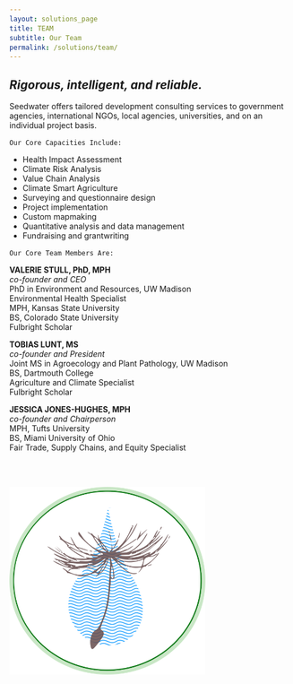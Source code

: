 ```yaml
---
layout: solutions_page
title: TEAM
subtitle: Our Team
permalink: /solutions/team/
---
```


*<h2>Rigorous, intelligent, and reliable.</h2>*

Seedwater offers tailored development consulting services to government agencies, international NGOs, local agencies, universities, and on an individual project basis. 

    Our Core Capacities Include:

<ul>
<li>Health Impact Assessment</li>
<li>Climate Risk Analysis</li>
<li>Value Chain Analysis</li>
<li>Climate Smart Agriculture</li>
<li>Surveying and questionnaire design</li>
<li>Project implementation</li>
<li>Custom mapmaking</li>
<li>Quantitative analysis and data management</li>
<li>Fundraising and grantwriting</li>
</ul>


    Our Core Team Members Are:

**VALERIE STULL, PhD, MPH**  
*co-founder and CEO*  
PhD in Environment and Resources, UW Madison  
Environmental Health Specialist  
MPH, Kansas State University  
BS, Colorado State University  
Fulbright Scholar  

**TOBIAS LUNT, MS**  
*co-founder and President*  
Joint MS in Agroecology and Plant Pathology, UW Madison  
BS, Dartmouth College  
Agriculture and Climate Specialist  
Fulbright Scholar  

**JESSICA JONES-HUGHES, MPH**  
*co-founder and Chairperson*  
MPH, Tufts University  
BS, Miami University of Ohio  
Fair Trade, Supply Chains, and Equity Specialist  

<br>
<br>

<a href="{{ site.baseurl }}/solutions/"><img class="imgcentered" width=350px src="/assets/img/seedwater.png" alt="Seedwater"></a>

